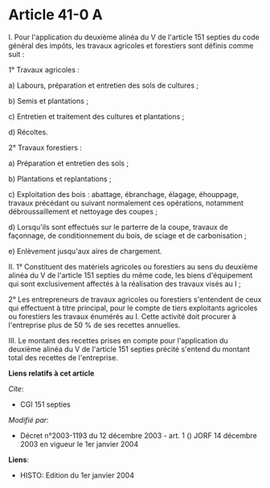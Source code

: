 # Article 41-0 A

I. Pour l'application du deuxième alinéa du V de l'article 151 septies du code général des impôts, les travaux agricoles et
forestiers sont définis comme suit :

1° Travaux agricoles :

a) Labours, préparation et entretien des sols de cultures ;

b) Semis et plantations ;

c) Entretien et traitement des cultures et plantations ;

d) Récoltes.

2° Travaux forestiers :

a) Préparation et entretien des sols ;

b) Plantations et replantations ;

c) Exploitation des bois : abattage, ébranchage, élagage, éhouppage, travaux précédant ou suivant normalement ces opérations,
notamment débroussaillement et nettoyage des coupes ;

d) Lorsqu'ils sont effectués sur le parterre de la coupe, travaux de façonnage, de conditionnement du bois, de sciage et de
carbonisation ;

e) Enlèvement jusqu'aux aires de chargement.

II. 1° Constituent des matériels agricoles ou forestiers au sens du deuxième alinéa du V de l'article 151 septies du même
code, les biens d'équipement qui sont exclusivement affectés à la réalisation des travaux visés au I ;

2° Les entrepreneurs de travaux agricoles ou forestiers s'entendent de ceux qui effectuent à titre principal, pour le compte
de tiers exploitants agricoles ou forestiers les travaux énumérés au I. Cette activité doit procurer à l'entreprise plus de
50 % de ses recettes annuelles.

III. Le montant des recettes prises en compte pour l'application du deuxième alinéa du V de l'article 151 septies précité
s'entend du montant total des recettes de l'entreprise.

**Liens relatifs à cet article**

_Cite_:

  - CGI 151 septies

_Modifié par_:

  - Décret n°2003-1193 du 12 décembre 2003 - art. 1 () JORF 14 décembre 2003 en vigueur le 1er janvier 2004

**Liens**:

  - HISTO: Edition du 1er janvier 2004
